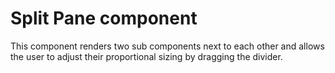Split Pane component
====================

This component renders two sub components next to each other and allows the user to adjust their proportional sizing by dragging the divider.
